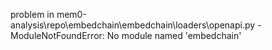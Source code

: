 problem in mem0-analysis\repo\embedchain\embedchain\loaders\openapi.py - ModuleNotFoundError: No module named 'embedchain'
